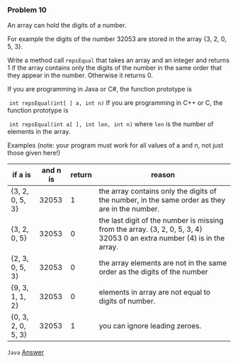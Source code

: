 ### Problem 10

An array can hold the digits of a number. 

For example the digits of the number 32053 are  stored in the array {3, 2, 0, 5, 3}. 

Write a method call ```repsEqual``` that takes an array and an  integer and returns 1 if the array contains only the digits of the number in the same order that they appear in the number. Otherwise it returns 0. 

If you are programming in Java or C#, the function prototype is 

​	```int repsEqual(int[ ] a, int n)``` 
If you are programming in C++ or C, the function prototype is

​	```int repsEqual(int a[ ], int len, int n)``` where ```len``` is the number of elements in the array.

Examples (note: your program must work for all values of a and n, not just those given here!) 

|if a is| and n is| return| reason|
|--------|------------|----------|-----------|
|{3, 2, 0, 5, 3}| 32053| 1| the array contains only the digits of the number, in the same order as they are in the number.|
|{3, 2, 0, 5}| 32053| 0| the last digit of the number is  missing from the array. {3, 2, 0, 5, 3, 4} 32053 0 an extra number (4) is in the  array. |
|{2, 3, 0, 5, 3}| 32053 |0| the array elements are not in the same order as the digits of the  number|
|{9, 3, 1, 1, 2}| 32053 |0| elements in array are not equal  to digits of number. |
|{0, 3, 2, 0, 5, 3}| 32053| 1| you can ignore leading zeroes.|

```Java```
[Answer](Problem10.java)